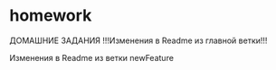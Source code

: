 # homework
ДОМАШНИЕ ЗАДАНИЯ
!!!Изменения в Readme из главной ветки!!!





Изменения в Readme из ветки newFeature